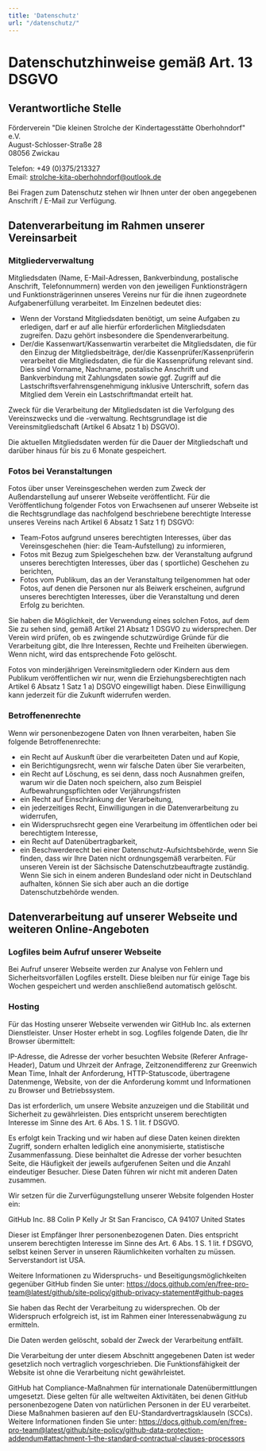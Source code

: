 ```yaml
---
title: 'Datenschutz'
url: "/datenschutz/"
---
```


# Datenschutzhinweise gemäß Art. 13 DSGVO

## Verantwortliche Stelle

Förderverein "Die kleinen Strolche der Kindertagesstätte Oberhohndorf" e.V.<br>
August-Schlosser-Straße 28<br>
08056 Zwickau<br> 

Telefon: +49 (0)375/213327<br>
Email: strolche-kita-oberhohndorf@outlook.de

Bei Fragen zum Datenschutz stehen wir Ihnen unter der oben
angegebenen Anschrift / E-Mail zur Verfügung.

## Datenverarbeitung im Rahmen unserer Vereinsarbeit

### Mitgliederverwaltung

Mitgliedsdaten (Name, E-Mail-Adressen, Bankverbindung, postalische Anschrift, Telefonnummern) werden von den jeweiligen Funktionsträgern und Funktionsträgerinnen unseres
Vereins nur für die ihnen zugeordnete Aufgabenerfüllung verarbeitet. Im Einzelnen bedeutet dies:

- Wenn der Vorstand Mitgliedsdaten benötigt, um seine Aufgaben zu erledigen, darf er auf alle hierfür erforderlichen
  Mitgliedsdaten zugreifen. Dazu gehört insbesondere die Spendenverarbeitung.
- Der/die Kassenwart/Kassenwartin verarbeitet die Mitgliedsdaten, die für den Einzug der Mitgliedsbeiträge, der/die Kassenprüfer/Kassenprüferin verarbeitet die Mitgliedsdaten, die für die Kassenprüfung relevant sind. Dies sind Vorname, Nachname, postalische
  Anschrift und Bankverbindung mit Zahlungsdaten sowie ggf. Zugriff auf die Lastschriftsverfahrensgenehmigung inklusive
  Unterschrift, sofern das Mitglied dem Verein ein Lastschriftmandat erteilt hat.

Zweck für die Verarbeitung der Mitgliedsdaten ist die Verfolgung des Vereinszwecks und die -verwaltung. Rechtsgrundlage
ist die Vereinsmitgliedschaft (Artikel 6 Absatz 1 b) DSGVO).

Die aktuellen Mitgliedsdaten werden für die Dauer der Mitgliedschaft und darüber hinaus für bis zu 6 Monate gespeichert.

### Fotos bei Veranstaltungen

Fotos über unser Vereinsgeschehen werden zum Zweck der Außendarstellung auf unserer Webseite veröffentlicht.
Für die Veröffentlichung folgender Fotos von Erwachsenen auf unserer Webseite ist die Rechtsgrundlage das nachfolgend
beschriebene berechtigte Interesse unseres Vereins nach Artikel 6 Absatz 1 Satz 1 f) DSGVO:

- Team-Fotos aufgrund unseres berechtigten Interesses, über das Vereinsgeschehen (hier: die Team-Aufstellung) zu
  informieren,
- Fotos mit Bezug zum Spielgeschehen bzw. der Veranstaltung aufgrund unseres berechtigten Interesses, über das (
  sportliche) Geschehen zu berichten,
- Fotos vom Publikum, das an der Veranstaltung teilgenommen hat oder Fotos, auf denen die Personen nur als Beiwerk
  erscheinen, aufgrund unseres berechtigten Interesses, über die Veranstaltung und deren Erfolg zu berichten.

Sie haben die Möglichkeit, der Verwendung eines solchen Fotos, auf dem Sie zu sehen sind, gemäß Artikel 21 Absatz 1
DSGVO zu widersprechen. Der Verein wird prüfen, ob es zwingende schutzwürdige Gründe für die Verarbeitung gibt, die Ihre
Interessen, Rechte und Freiheiten überwiegen. Wenn nicht, wird das entsprechende Foto gelöscht.

Fotos von minderjährigen Vereinsmitgliedern oder Kindern aus dem Publikum veröffentlichen wir nur, wenn die
Erziehungsberechtigten nach Artikel 6 Absatz 1 Satz 1 a) DSGVO eingewilligt haben. Diese Einwilligung kann jederzeit für
die Zukunft widerrufen werden.

### Betroffenenrechte

Wenn wir personenbezogene Daten von Ihnen verarbeiten, haben Sie folgende Betroffenenrechte:

- ein Recht auf Auskunft über die verarbeiteten Daten und auf Kopie,
- ein Berichtigungsrecht, wenn wir falsche Daten über Sie verarbeiten,
- ein Recht auf Löschung, es sei denn, dass noch Ausnahmen greifen, warum wir die Daten noch speichern, also zum
  Beispiel Aufbewahrungspflichten oder Verjährungsfristen
- ein Recht auf Einschränkung der Verarbeitung,
- ein jederzeitiges Recht, Einwilligungen in die Datenverarbeitung zu widerrufen,
- ein Widerspruchsrecht gegen eine Verarbeitung im öffentlichen oder bei berechtigtem Interesse,
- ein Recht auf Datenübertragbarkeit,
- ein Beschwerderecht bei einer Datenschutz-Aufsichtsbehörde, wenn Sie finden, dass wir Ihre Daten nicht ordnungsgemäß
  verarbeiten. Für unseren Verein ist der Sächsische Datenschutzbeauftragte zuständig. Wenn Sie sich in einem anderen
  Bundesland oder nicht in Deutschland aufhalten, können Sie sich aber auch an die dortige Datenschutzbehörde wenden.

## Datenverarbeitung auf unserer Webseite und weiteren Online-Angeboten

### Logfiles beim Aufruf unserer Webseite

Bei Aufruf unserer Webseite werden zur Analyse von Fehlern und Sicherheitsvorfällen Logfiles erstellt. Diese bleiben nur
für einige Tage bis Wochen gespeichert und werden anschließend automatisch gelöscht.

### Hosting

Für das Hosting unserer Webseite verwenden wir GitHub Inc. als externen Dienstleister.
Unser Hoster erhebt in sog. Logfiles folgende Daten, die Ihr Browser übermittelt:

IP-Adresse, die Adresse der vorher besuchten Website (Referer Anfrage-Header), Datum und Uhrzeit der Anfrage,
Zeitzonendifferenz zur Greenwich Mean Time, Inhalt der Anforderung, HTTP-Statuscode, übertragene Datenmenge, Website,
von der die Anforderung kommt und Informationen zu Browser und Betriebssystem.

Das ist erforderlich, um unsere Website anzuzeigen und die Stabilität und Sicherheit zu gewährleisten. Dies entspricht
unserem berechtigten Interesse im Sinne des Art. 6 Abs. 1 S. 1 lit. f DSGVO.

Es erfolgt kein Tracking und wir haben auf diese Daten keinen direkten Zugriff, sondern erhalten lediglich eine
anonymisierte, statistische Zusammenfassung. Diese beinhaltet die Adresse der vorher besuchten Seite, die Häufigkeit der
jeweils aufgerufenen Seiten und die Anzahl eindeutiger Besucher. Diese Daten führen wir nicht mit anderen Daten
zusammen.

Wir setzen für die Zurverfügungstellung unserer Website folgenden Hoster ein:

GitHub Inc.
88 Colin P Kelly Jr St
San Francisco, CA 94107
United States

Dieser ist Empfänger Ihrer personenbezogenen Daten. Dies entspricht unserem berechtigten Interesse im Sinne des Art. 6
Abs. 1 S. 1 lit. f DSGVO, selbst keinen Server in unseren Räumlichkeiten vorhalten zu müssen. Serverstandort ist USA.

Weitere Informationen zu Widerspruchs- und Beseitigungsmöglichkeiten gegenüber GitHub finden Sie
unter: https://docs.github.com/en/free-pro-team@latest/github/site-policy/github-privacy-statement#github-pages

Sie haben das Recht der Verarbeitung zu widersprechen. Ob der Widerspruch erfolgreich ist, ist im Rahmen einer
Interessenabwägung zu ermitteln.

Die Daten werden gelöscht, sobald der Zweck der Verarbeitung entfällt.

Die Verarbeitung der unter diesem Abschnitt angegebenen Daten ist weder gesetzlich noch vertraglich vorgeschrieben. Die
Funktionsfähigkeit der Website ist ohne die Verarbeitung nicht gewährleistet.

GitHub hat Compliance-Maßnahmen für internationale Datenübermittlungen umgesetzt. Diese gelten für alle weltweiten
Aktivitäten, bei denen GitHub personenbezogene Daten von natürlichen Personen in der EU verarbeitet. Diese Maßnahmen
basieren auf den EU-Standardvertragsklauseln (SCCs). Weitere Informationen finden Sie
unter: https://docs.github.com/en/free-pro-team@latest/github/site-policy/github-data-protection-addendum#attachment-1–the-standard-contractual-clauses-processors

